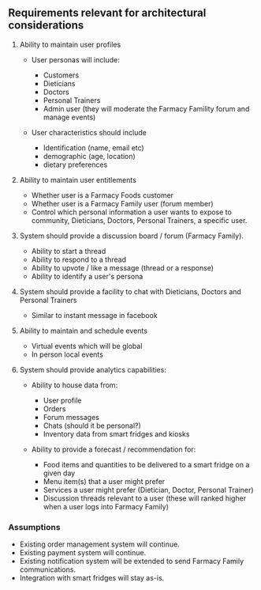 <h2>Requirements relevant for architectural considerations</h2>

1. Ability to maintain user profiles
    * User personas will include:
      * Customers
      * Dieticians
      * Doctors
      * Personal Trainers
      * Admin user (they will moderate the Farmacy Famility forum and manage events)
      
    * User characteristics should include
      * Identification (name, email etc)
      * demographic (age, location)
      * dietary preferences

2. Ability to maintain user entitlements
    * Whether user is a Farmacy Foods customer
    * Whether user is a Farmacy Family user (forum member)
    * Control which personal information a user wants to expose to community, Dieticians, Doctors, Personal Trainers, a specific user.

3. System should provide a discussion board / forum (Farmacy Family).
    * Ability to start a thread
    * Ability to respond to a thread
    * Ability to upvote / like a message (thread or a response)
    * Ability to identify a user's persona
 
 4. System should provide a facility to chat with Dieticians, Doctors and Personal Trainers
    * Similar to instant message in facebook   

 5. Ability to maintain and schedule events
    * Virtual events which will be global
    * In person local events
 
 6. System should provide analytics capabilities:
    * Ability to house data from:
      * User profile
      * Orders
      * Forum messages
      * Chats (should it be personal?)
      * Inventory data from smart fridges and kiosks
     
    * Ability to provide a forecast / recommendation for:
      * Food items and quantities to be delivered to a smart fridge on a given day
      * Menu item(s) that a user might prefer
      * Services a user might prefer (Dietician, Doctor, Personal Trainer)
      * Discussion threads relevant to a user (these will ranked higher when a user logs into Farmacy Family)

    
 <h3>Assumptions</h3>
 
   * Existing order management system will continue.
   * Existing payment system will continue.
   * Existing notification system will be extended to send Farmacy Family communications.
   * Integration with smart fridges will stay as-is.
 
